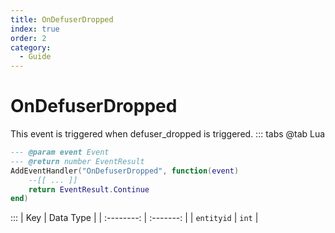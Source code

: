 ```yaml
---
title: OnDefuserDropped
index: true
order: 2
category:
  - Guide
---
```


# OnDefuserDropped
This event is triggered when defuser_dropped is triggered.
::: tabs
@tab Lua
```lua
--- @param event Event
--- @return number EventResult
AddEventHandler("OnDefuserDropped", function(event)
    --[[ ... ]]
    return EventResult.Continue
end)
```

:::
|     Key    | Data Type |
| :--------: | :-------: |
| `entityid` |   `int`   |